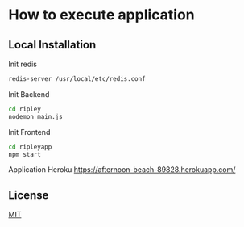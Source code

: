 # How to execute application

## Local Installation

Init redis
```bash
redis-server /usr/local/etc/redis.conf
```

Init Backend
```bash
cd ripley
nodemon main.js
```

Init Frontend
```bash
cd ripleyapp
npm start
```

Application Heroku 
https://afternoon-beach-89828.herokuapp.com/

## License
[MIT](https://choosealicense.com/licenses/mit/)